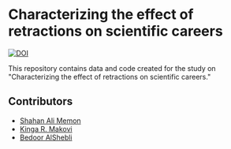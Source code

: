 # Characterizing the effect of retractions on scientific careers

[![DOI](https://zenodo.org/badge/630590816.svg)](https://zenodo.org/badge/latestdoi/630590816)

This repository contains data and code created for the study on "Characterizing the effect of retractions on scientific careers."

## Contributors
- [Shahan Ali Memon](samemon@uw.edu)
- [Kinga R. Makovi](km2537@nyu.edu)
- [Bedoor AlShebli](bedoor@nyu.edu)
